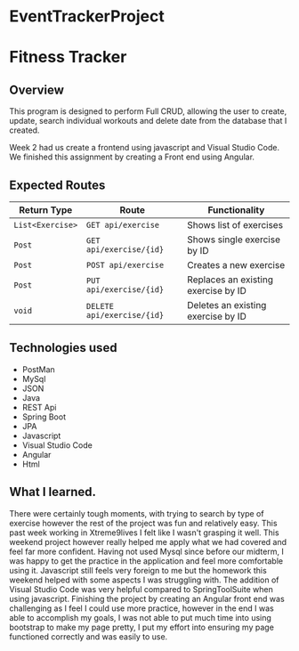 # EventTrackerProject

# Fitness Tracker

## Overview
This program is designed to perform Full CRUD, allowing the user to create, update, search individual workouts and delete date from the database that I created.

Week 2 had us create a frontend using javascript and Visual Studio Code. We finished this assignment by creating a Front end using Angular.

## Expected Routes
| Return Type       | Route                    | Functionality                      |
|-------------------|--------------------------|------------------------------------|
| `List<Exercise>`  |`GET api/exercise`        | Shows list of exercises            |
| `Post`            |`GET api/exercise/{id}`   | Shows single exercise by ID        |
| `Post`            |`POST api/exercise`       | Creates a new exercise             |
| `Post`            |`PUT api/exercise/{id}`   | Replaces an existing exercise by ID|
| `void`            |`DELETE api/exercise/{id}`| Deletes an existing exercise by ID |

## Technologies used
* PostMan
* MySql
* JSON
* Java
* REST Api
* Spring Boot
* JPA
* Javascript
* Visual Studio Code
* Angular
* Html



## What I learned.
There were certainly tough moments, with trying to search by type of exercise however the rest of the project was fun and relatively easy. This past week working in Xtreme9lives I felt like I wasn't grasping it well. This weekend project however really helped me apply what we had covered and feel far more confident. Having not used Mysql since before our midterm, I was happy to get the practice in the application and feel more comfortable using it.
Javascript still feels very foreign to me but the homework this weekend helped with some aspects I was struggling with. The addition of Visual Studio Code was very helpful compared to SpringToolSuite when using javascript. Finishing the project by creating an Angular front end was challenging as I feel I could use more practice, however in the end I was able to accomplish my goals, I was not able to put much time into using bootstrap to make my page pretty, I put my effort into ensuring my page functioned correctly and was easily to use.

